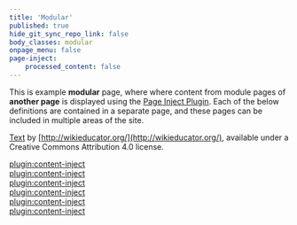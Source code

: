 ```yaml
---
title: 'Modular'
published: true
hide_git_sync_repo_link: false
body_classes: modular
onpage_menu: false
page-inject:
    processed_content: false
---
```


This is example **modular** page, where where content from module pages of **another page** is displayed using the [Page Inject Plugin](https://github.com/getgrav/grav-plugin-page-inject).   Each of the below definitions are contained in a separate page, and these pages can be included in multiple areas of the site.

[Text](http://wikieducator.org/OER_Handbook/educator_version_one/Conclusion/Glossary) by [http://wikieducator.org/](http://wikieducator.org/), available under a Creative Commons Attribution 4.0 license.  

[plugin:content-inject](/modular-page-inject/_cc-by)  
[plugin:content-inject](/modular-page-inject/_cc-by-sa)  
[plugin:content-inject](/modular-page-inject/_cc-by-nc)  
[plugin:content-inject](/modular-page-inject/_cc-by-nc-nd)  
[plugin:content-inject](/modular-page-inject/_cc-by-nc-sa)  
[plugin:content-inject](/modular-page-inject/_cc-by-nd)  

